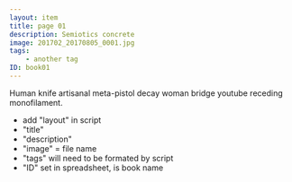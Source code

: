 ```yaml
---
layout: item
title: page 01
description: Semiotics concrete
image: 201702_20170805_0001.jpg
tags:
    - another tag
ID: book01
---
```


Human knife artisanal meta-pistol decay woman bridge youtube receding monofilament. 
- add "layout" in script
- "title" 
- "description"
- "image" = file name
- "tags" will need to be formated by script
- "ID" set in spreadsheet, is book name